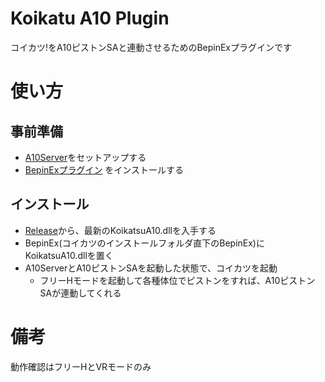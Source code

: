 # Koikatu A10 Plugin

コイカツ!をA10ピストンSAと連動させるためのBepinExプラグインです

# 使い方

## 事前準備

- [A10Server](https://github.com/amateras977/A10Server)をセットアップする
- [BepinExプラグイン](https://github.com/BepInEx/BepInEx/wiki/Installation_jp) をインストールする

## インストール

- [Release](https://github.com/amateras977/KoikatsuA10/releases)から、最新のKoikatsuA10.dllを入手する
- BepinEx(コイカツのインストールフォルダ直下のBepinEx)にKoikatsuA10.dllを置く
- A10ServerとA10ピストンSAを起動した状態で、コイカツを起動
  - フリーHモードを起動して各種体位でピストンをすれば、A10ピストンSAが連動してくれる

# 備考

動作確認はフリーHとVRモードのみ



